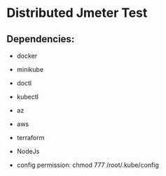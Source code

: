 # Distributed Jmeter Test

## Dependencies:

* docker
* minikube
* doctl
* kubectl
* az
* aws
* terraform
* NodeJs

* config permission: chmod 777 /root/.kube/config